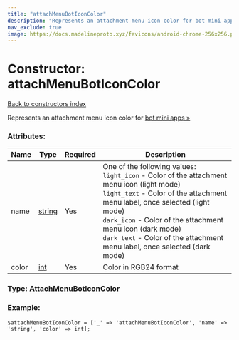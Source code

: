```yaml
---
title: "attachMenuBotIconColor"
description: "Represents an attachment menu icon color for bot mini apps »"
nav_exclude: true
image: https://docs.madelineproto.xyz/favicons/android-chrome-256x256.png
---
```

# Constructor: attachMenuBotIconColor  
[Back to constructors index](/API_docs/constructors/index.html)



Represents an attachment menu icon color for [bot mini apps »](https://core.telegram.org/api/bots/attach)

### Attributes:

| Name     |    Type       | Required | Description |
|----------|---------------|----------|-------------|
|name|[string](/API_docs/types/string.html) | Yes|One of the following values: <br>`light_icon` - Color of the attachment menu icon (light mode) <br>`light_text` - Color of the attachment menu label, once selected (light mode) <br>`dark_icon` - Color of the attachment menu icon (dark mode) <br>`dark_text` - Color of the attachment menu label, once selected (dark mode)|
|color|[int](/API_docs/types/int.html) | Yes|Color in RGB24 format|



### Type: [AttachMenuBotIconColor](/API_docs/types/AttachMenuBotIconColor.html)


### Example:

```
$attachMenuBotIconColor = ['_' => 'attachMenuBotIconColor', 'name' => 'string', 'color' => int];
```  
